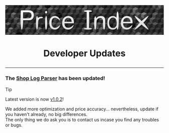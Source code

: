 <a href="https://xnserver.xyz">
  <img src="../assets/banner.png" alt="drawing" style="max-width: 100%; height: auto;">
</a>

# <p align="center"> Developer Updates </p>

---

### The [Shop Log Parser](https://github.com/Price-Index/Shop-Log-Parser) has been updated!
> [!TIP]
> Latest version is now [v1.0.2](https://github.com/Price-Index/Shop-Log-Parser/releases/tag/v1.0.2)!

We added more optimization and price accuracy... nevertheless, update if you haven't already, no big differences. \
The only thing we do ask you is to contact us incase you find any troubles or bugs.
